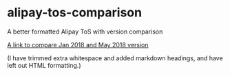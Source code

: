 
# alipay-tos-comparison

A better formatted Alipay ToS with version comparison

[A link to compare Jan 2018 and May 2018 version](https://github.com/bitinn/alipay-tos-comparison/commit/170bf8d2a88d9a2ae80d32feb44d145a19c47aa9?short_path=943e202)

(I have trimmed extra whitespace and added markdown headings, and have left out HTML formatting.)
